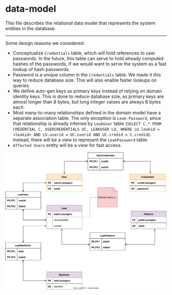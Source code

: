 # data-model

This file describes the relational data model that represents the system entities in the database.

---

Some design reasons we considered:

- Conceptualize `Credentials` table, which will hold references to user passwords. In the future, this table can serve to hold already computed hashes of the passwords, if we would want to serve the system as a fast lookup of hash passwords.
- Password is a unique column in the `Credentials` table. We made it this way to reduce database size. This will also enable faster lookups on queries.
- We define auto-gen keys as primary keys instead of relying on domain identity keys. This is done to reduce database size, as primary keys are almost longer than 8 bytes, but long integer values are always 8 bytes each.
- Most many-to-many relationships defined in the domain model have a separate association table. The only exception is `Leak-Password`, since that relationship is already inferred by `LeakUser` table (`SELECT C.* FROM CREDENTIAL C, USERCREDENTIALS UC, LEAKUSER LU, WHERE LU.leakid = <leakid> AND LU.userid = UC.userid AND UC.credid = C.credid`). Instead, there will be a view to represent the `LeakPassword` table.
- `Affected Users` entity will be a view for fast access.


![entity relationship model describing database schema](src/002-data-model.drawio.svg)